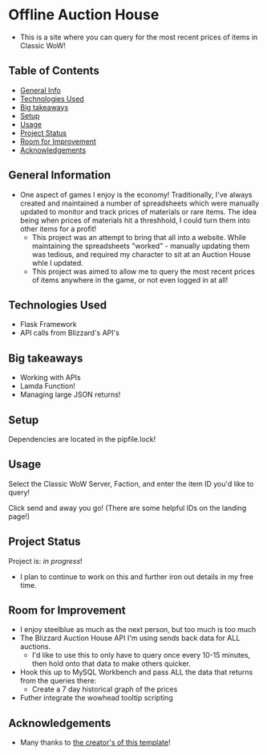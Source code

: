 # Offline Auction House
  - This is a site where you can query for the most recent prices of items in Classic WoW!


## Table of Contents
* [General Info](#general-information)
* [Technologies Used](#technologies-used)
* [Big takeaways](#Big-takeaways)
* [Setup](#setup)
* [Usage](#usage)
* [Project Status](#project-status)
* [Room for Improvement](#room-for-improvement)
* [Acknowledgements](#acknowledgements)


## General Information
- One aspect of games I enjoy is the economy! Traditionally, I've always created and maintained a number of spreadsheets which were manually updated to monitor and track prices of materials or rare items. The idea being when prices of materials hit a threshhold, I could turn them into other items for a profit!
  -  This project was an attempt to bring that all into a website. While maintaining the spreadsheets "worked" - manually updating them was tedious, and required my character to sit at an Auction House whle I updated.
  -  This project was aimed to allow me to query the most recent prices of items anywhere in the game, or not even logged in at all!

## Technologies Used
  - Flask Framework
  - API calls from Blizzard's API's


## Big takeaways
- Working with APIs
- Lamda Function!
- Managing large JSON returns!


## Setup
Dependencies are located in the pipfile.lock!


## Usage
Select the Classic WoW Server, Faction, and enter the item ID you'd like to query!

Click send and away you go!
(There are some helpful IDs on the landing page!)


## Project Status
Project is: _in progress_! 
  - I plan to continue to work on this and further iron out details in my free time.


## Room for Improvement
  - I enjoy steelblue as much as the next person, but too much is too much
  - The Blizzard Auction House API I'm using sends back data for ALL auctions. 
    - I'd like to use this to only have to query once every 10-15 minutes, then hold onto that data to make others quicker.
  - Hook this up to MySQL Workbench and pass ALL the data that returns from the queries there:
    - Create a 7 day historical graph of the prices
  - Futher integrate the wowhead tooltip scripting

## Acknowledgements
- Many thanks to [the creator's of this template](https://github.com/ritaly/README-cheatsheet/blob/master/README.md)!
